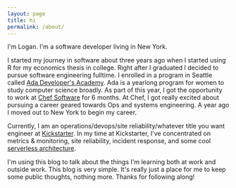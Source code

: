 ```yaml
---
layout: page
title: hi
permalink: /about/
---
```


I'm Logan. I'm a software developer living in New York.

I started my journey in software about three years ago when I started using R for my economics thesis in college. Right after I graduated I decided to pursue software engineering fulltime. I enrolled in a program in Seattle called [Ada Developer's Academy](https://adadevelopersacademy.org/). Ada is a yearlong program for women to study computer science broadly. As part of this year, I got the opportunity to work at [Chef Software](https://www.chef.io/) for 6 months. At Chef, I got really excited about pursuing a career geared towards Ops and systems engineering. A year ago I moved out to New York to begin my career.

Currently, I am an operations/devops/site reliability/whatever title you want engineer at [Kickstarter](https://www.kickstarter.com). In my time at Kickstarter, I've concentrated on metrics & monitoring, site reliability, incident response, and some cool [serverless architecture](https://kickstarter.engineering/leveraging-functional-programming-aws-lambda-to-drive-chatops-4b269558d3fb).

I'm using this blog to talk about the things I'm learning both at work and outside work. This blog is very simple. It's really just a place for me to keep some public thoughts, nothing more. Thanks for following along!